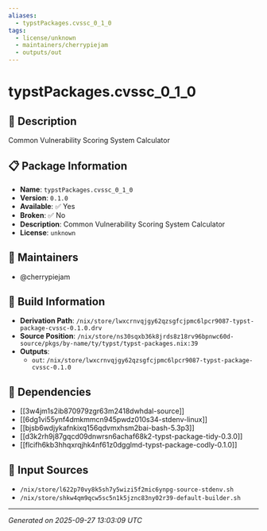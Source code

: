 ```yaml
---
aliases:
  - typstPackages.cvssc_0_1_0
tags:
  - license/unknown
  - maintainers/cherrypiejam
  - outputs/out
---
```


# typstPackages.cvssc_0_1_0

## 📝 Description

Common Vulnerability Scoring System Calculator

## 📋 Package Information

- **Name**: `typstPackages.cvssc_0_1_0`
- **Version**: `0.1.0`
- **Available**: ✅ Yes
- **Broken**: ✅ No
- **Description**: Common Vulnerability Scoring System Calculator
- **License**: `unknown`
## 👥 Maintainers

- @cherrypiejam


## 🔧 Build Information

- **Derivation Path**: `/nix/store/lwxcrnvqjgy62qzsgfcjpmc6lpcr9087-typst-package-cvssc-0.1.0.drv`
- **Source Position**: `/nix/store/ns30sqxb36k8jrds8z18rv96bpnwc60d-source/pkgs/by-name/ty/typst/typst-packages.nix:39`
- **Outputs**:
  - `out`:  `/nix/store/lwxcrnvqjgy62qzsgfcjpmc6lpcr9087-typst-package-cvssc-0.1.0`

## 🔗 Dependencies

- [[3w4jm1s2ib870979zgr63m2418dwhdal-source]]
- [[6dg1vi55ynf4dmkmmcn945pwdz010s34-stdenv-linux]]
- [[bjsb6wdjykafnkixq156qdvmxhsm2bai-bash-5.3p3]]
- [[d3k2rh9j87gqcd09dnwrsn6achaf68k2-typst-package-tidy-0.3.0]]
- [[flcifh6kb3hhqxrqjhk4nf61z0dgglmd-typst-package-codly-0.1.0]]

## 📁 Input Sources

- `/nix/store/l622p70vy8k5sh7y5wizi5f2mic6ynpg-source-stdenv.sh`
- `/nix/store/shkw4qm9qcw5sc5n1k5jznc83ny02r39-default-builder.sh`

---
*Generated on 2025-09-27 13:03:09 UTC*
